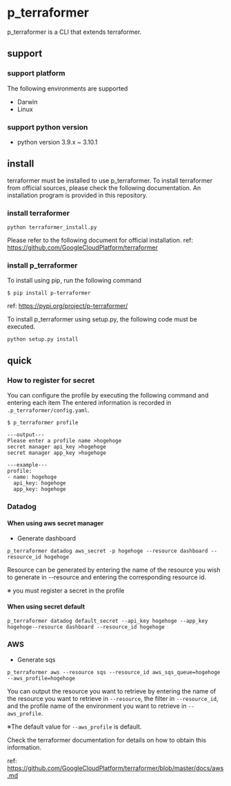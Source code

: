 # p_terraformer

p_terraformer is a CLI that extends terraformer.

## support

### support platform

The following environments are supported

* Darwin
* Linux

### support python version

* python version 3.9.x ~ 3.10.1

## install

terraformer must be installed to use p_terraformer.
To install terraformer from official sources, please check the following documentation.
An installation program is provided in this repository.

### install terraformer

```:terminal
python terraformer_install.py
```

Please refer to the following document for official installation.
ref: https://github.com/GoogleCloudPlatform/terraformer

### install p_terraformer

To install using pip, run the following command
```:terminal
$ pip install p-terraformer
```
ref: https://pypi.org/project/p-terraformer/

To install p_terraformer using setup.py, the following code must be executed.

```:terminal
python setup.py install
```

## quick

### How to register for secret

You can configure the profile by executing the following command and entering each item The entered information is recorded in `.p_terraformer/config.yaml`.

```:terminal
$ p_terraformer profile

---output---
Please enter a profile name >hogehoge
secret manager api_key >hogehoge
secret manager app_key >hogehoge
```

```:output
---example---
profile:
- name: hogehoge
  api_key: hogehoge
  app_key: hogehoge
```

### Datadog

#### When using aws secret manager

* Generate dashboard

```:terminal
p_terraformer datadog aws_secret -p hogehoge --resource dashboard --resource_id hogehoge
```

Resource can be generated by entering the name of the resource you wish to generate in --resource and entering the corresponding resource id.

※ you must register a secret in the profile

#### When using secret default

```:terminal
p_terraformer datadog default_secret --api_key hogehoge --app_key hogehoge--resource dashboard --resource_id hogehoge
```

### AWS

* Generate sqs

```:terminal
p_terraformer aws --resource sqs --resource_id aws_sqs_queue=hogehoge --aws_profile=hogehoge
```

You can output the resource you want to retrieve by entering the name of the resource you want to retrieve in `--resource`, the filter in `--resource_id`, and the profile name of the environment you want to retrieve in `--aws_profile`.

※The default value for `--aws_profile` is default.

Check the terraformer documentation for details on how to obtain this information.

ref: https://github.com/GoogleCloudPlatform/terraformer/blob/master/docs/aws.md
